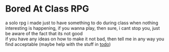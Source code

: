 # Bored At Class RPG
a solo rpg i made just to have something to do during class when nothing interesting is happening, if you wanna play, then sure, i cant stop you, just be aware of the fact that its not good <br/>
 if you have any ideas on how to make it not bad, then tell me in any way you find acceptable (maybe help with the stuff in [todo](./todo))
